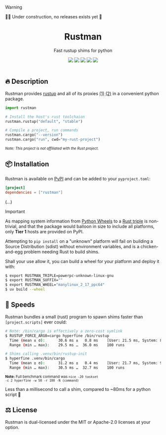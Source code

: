 > [!WARNING]
> 👷‍♂️ Under construction, no releases exists yet 🚧

<div align="center">
  <!-- <img src="https://raw.githubusercontent.com/BrokenSource/Rustman/main/rustman/resources/images/logo.png" width="210"> -->
  <h1>Rustman</h1>
  <p>Fast rustup shims for python</p>
  <a href="https://pypi.org/project/rustman/"><img src="https://img.shields.io/pypi/v/rustman?label=PyPI&color=blue"></a>
  <a href="https://pypi.org/project/rustman/"><img src="https://img.shields.io/pypi/dw/rustman?label=Installs&color=blue"></a>
  <a href="https://github.com/BrokenSource/Rustman/"><img src="https://img.shields.io/github/v/tag/BrokenSource/Rustman?label=GitHub&color=orange"></a>
  <a href="https://github.com/BrokenSource/Rustman/stargazers/"><img src="https://img.shields.io/github/stars/BrokenSource/Rustman?label=Stars&style=flat&color=orange"></a>
  <a href="https://discord.gg/KjqvcYwRHm"><img src="https://img.shields.io/discord/1184696441298485370?label=Discord&style=flat&color=purple"></a>
  <br>
  <br>
</div>

## 🔥 Description

Rustman provides [rustup](https://rustup.rs/) and all of its proxies [(1)](https://github.com/rust-lang/rustup/blob/14f134ee3195639bd18d27ecc4b88c3e5d59559c/src/lib.rs#L20-L51) [(2)](https://github.com/rust-lang/rustup/blob/14f134ee3195639bd18d27ecc4b88c3e5d59559c/src/bin/rustup-init.rs#L94-L124) in a convenient python package.

```python
import rustman

# Install the host's rust toolchaion
rustman.rustup("default", "stable")

# Compile a project, run commands
rustman.cargo("--version")
rustman.cargo("run", cwd="my-rust-project")
```

<sup><i>Note: This project is not affiliated with the Rust project.</i></sup>

## 📦 Installation

Rustman is available on [PyPI](https://pypi.org/project/rustman/) and can be added to your `pyproject.toml`:

```toml
[project]
dependencies = ["rustman"]
```

(...)

> [!IMPORTANT]
> As mapping system information from [Python Wheels](https://packaging.python.org/en/latest/specifications/platform-compatibility-tags/) to a [Rust triple](https://doc.rust-lang.org/nightly/rustc/platform-support.html) is non-trivial, and that the package would balloon in size to include all platforms, only **Tier 1** hosts are provided on PyPI.
>
> Attempting to `pip install` on a "unknown" platform will fail on building a Source Distribution (sdist) without environment variables, and is a chicken-and-egg problem needing Rust to build shims.
>
> Shall your use allow it, you can build a wheel for your platform and deploy it with:
>
> ```sh
> $ export RUSTMAN_TRIPLE=powerpc-unknown-linux-gnu
> $ export RUSTMAN_SUFFIX=""
> $ export RUSTMAN_WHEEL="manylinux_2_17_ppc64"
> $ uv build --wheel
> ```

## 🚀 Speeds

Rustman bundles a small (rust) program to spawn shims faster than `[project.scripts]` ever could:

```sh
# Note: /bin/cargo is effectively a zero-cost symlink
$ RUSTUP_FORCE_ARG0=cargo hyperfine /bin/rustup
  Time (mean ± σ):      30.6 ms ±   0.8 ms    [User: 21.5 ms, System: 8.9 ms]
  Range (min … max):    29.5 ms …  36.0 ms    100 runs

# Shims calling .venv/bin/rustup-init
$ hyperfine .venv/bin/cargo
  Time (mean ± σ):      31.2 ms ±   0.4 ms    [User: 21.7 ms, System: 9.2 ms]
  Range (min … max):    30.5 ms …  32.7 ms    100 runs
```

<sup><b>Note:</b> Full benchmark command was <code>nice -20 taskset -c 2 hyperfine -w 50 -r 100 -N (command)</code></sup>

Less than a millisecond to call a shim, compared to ~80ms for a python script 🚀

## ⚖️ License

Rustman is dual-licensed under the MIT or Apache-2.0 licenses at your option.

